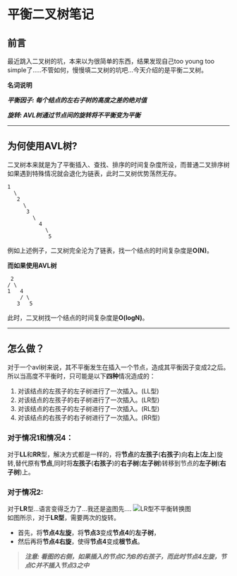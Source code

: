 平衡二叉树笔记
==============


## 前言
最近跳入二叉树的坑，本来以为很简单的东西，结果发现自己too young too simple了.....不管如何，慢慢填二叉树的坑吧...今天介绍的是平衡二叉树。

**名词说明**

***平衡因子:	每个结点的左右子树的高度之差的绝对值***

***旋转:	AVL树通过节点间的旋转将不平衡变为平衡***

***
## 为何使用AVL树?
二叉树本来就是为了平衡插入、查找、排序的时间复杂度所设，而普通二叉排序树如果遇到特殊情况就会退化为链表，此时二叉树优势荡然无存。

	1
	  \
  	   2
    	 \
     	  3
      		\
       		  4
        		\
        	     5

例如上述例子，二叉树完全沦为了链表，找一个结点的时间复杂度是**O(N)**。

**而如果使用AVL树**

	 2
  	/ \
 	1   4
	 	/ \
   	   3   5

此时，二叉树找一个结点的时间复杂度是**O(logN)**。

***
## 怎么做？
对于一个avl树来说，其不平衡发生在插入一个节点，造成其平衡因子变成2之后。所以当高度不平衡时，只可能是以下**四种**情况造成的：
	
1. 对该结点的左孩子的左子树进行了一次插入。(LL型)
2. 对该结点的左孩子的右子树进行了一次插入。(LR型)
3. 对该结点的右孩子的左子树进行了一次插入。(RL型)
4. 对该结点的右孩子的右子树进行了一次插入。(RR型)

### 对于情况1和情况4：
对于**LL**和**RR**型，解决方式都是一样的，将**节点**的**左孩子**(**右孩子**)向**右上**(**左上**)旋转,替代原有**节点**,同时将**左孩子**(**右孩子**)的**右子树**(**左子树**)转移到节点的**左子树**(**右子树**)上。

### 对于情况2:
对于**LR**型...语言变得乏力了...我还是盗图先....
![LR型不平衡转换图](http://img.blog.csdn.net/20130507225406328)   
如图所示，对于**LR型**，需要两次的旋转。
* 首先，将**节点4左旋**，将**节点3**变成**节点4**的**左子树**，
* 然后再将**节点4右旋**，使得**节点4**变成**根节点**。   
> ***注意: 看图的右侧，如果插入的节点C为B的右孩子，而此时节点4左旋，节点C并不插入节点3之中***
